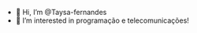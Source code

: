 - 👋 Hi, I’m @Taysa-fernandes
- 👀 I’m interested in programação e telecomunicações!

<!---
Taysa-bot/Taysa-bot is a ✨ special ✨ repository because its `README.md` (this file) appears on your GitHub profile.
You can click the Preview link to take a look at your changes.
--->
